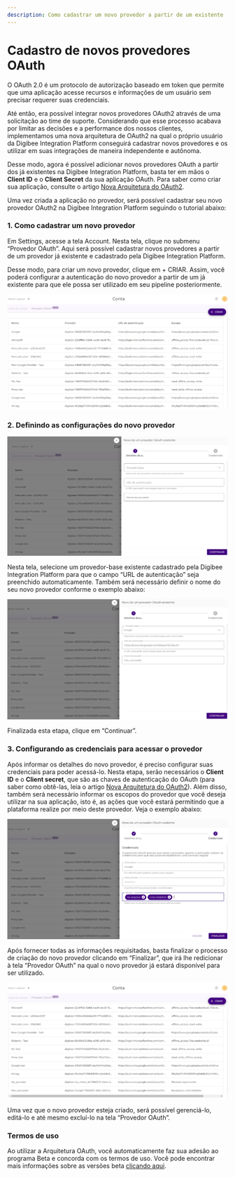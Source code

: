 ```yaml
---
description: Como cadastrar um novo provedor a partir de um existente
---
```


# Cadastro de novos provedores OAuth

O OAuth 2.0 é um protocolo de autorização baseado em token que permite que uma aplicação acesse recursos e informações de um usuário sem precisar requerer suas credenciais.

Até então, era possível integrar novos provedores OAuth2 através de uma solicitação ao time de suporte. Considerando que esse processo acabava por limitar as decisões e a performance dos nossos clientes, implementamos uma nova arquitetura de OAuth2 na qual o próprio usuário da Digibee Integration Platform conseguirá cadastrar novos provedores e os utilizar em suas integrações de maneira independente e autônoma.

Desse modo, agora é possível adicionar novos provedores OAuth a partir dos já existentes na Digibee Integration Platform, basta ter em mãos o **Client ID** e o **Client Secret** da sua aplicação OAuth. Para saber como criar sua aplicação, consulte o artigo [Nova Arquitetura do OAuth2](./).

Uma vez criada a aplicação no provedor, será possível cadastrar seu novo provedor OAuth2 na Digibee Integration Platform seguindo o tutorial abaixo:

### **1. Como cadastrar um novo provedor**

Em Settings, acesse a tela Account. Nesta tela, clique no submenu “Provedor OAuth”. Aqui será possível cadastrar novos provedores a partir de um provedor já existente e cadastrado pela Digibee Integration Platform.

Desse modo, para criar um novo provedor, clique em + CRIAR. Assim, você poderá configurar a autenticação do novo provedor a partir de um já existente para que ele possa ser utilizado em seu pipeline posteriormente.

![](../../../.gitbook/assets/01.png)

### **2. Definindo as configurações do novo provedor**

![](<../../../.gitbook/assets/02 (11).png>)

Nesta tela, selecione um provedor-base existente cadastrado pela Digibee Integration Platform para que o campo “URL de autenticação” seja preenchido automaticamente. Também será necessário definir o nome do seu novo provedor conforme o exemplo abaixo:

![](<../../../.gitbook/assets/03 (10).png>)

Finalizada esta etapa, clique em “Continuar”.

### **3. Configurando as credenciais para acessar o provedor**

Após informar os detalhes do novo provedor, é preciso configurar suas credenciais para poder acessá-lo. Nesta etapa, serão necessários o **Client ID** e o **Client secret**, que são as chaves de autenticação do OAuth (para saber como obtê-las, leia o artigo [Nova Arquitetura do OAuth2](./)). Além disso, também será necessário informar os escopos do provedor que você deseja utilizar na sua aplicação, isto é, as ações que você estará permitindo que a plataforma realize por meio deste provedor. Veja o exemplo abaixo:

![](<../../../.gitbook/assets/04 (6).png>)

Após fornecer todas as informações requisitadas, basta finalizar o processo de criação do novo provedor clicando em “Finalizar”, que irá lhe redicionar à tela “Provedor OAuth” na qual o novo provedor já estará disponível para ser utilizado.

![](<../../../.gitbook/assets/05 (2).png>)

Uma vez que o novo provedor esteja criado, será possível gerenciá-lo, editá-lo e até mesmo excluí-lo na tela “Provedor OAuth”.

### Termos de uso <a href="#h_d01c26db3f" id="h_d01c26db3f"></a>

Ao utilizar a Arquitetura OAuth, você automaticamente faz sua adesão ao programa Beta e concorda com os termos de uso. Você pode encontrar mais informações sobre as versões beta [clicando aqui](../../../geral/programa-beta.md).
